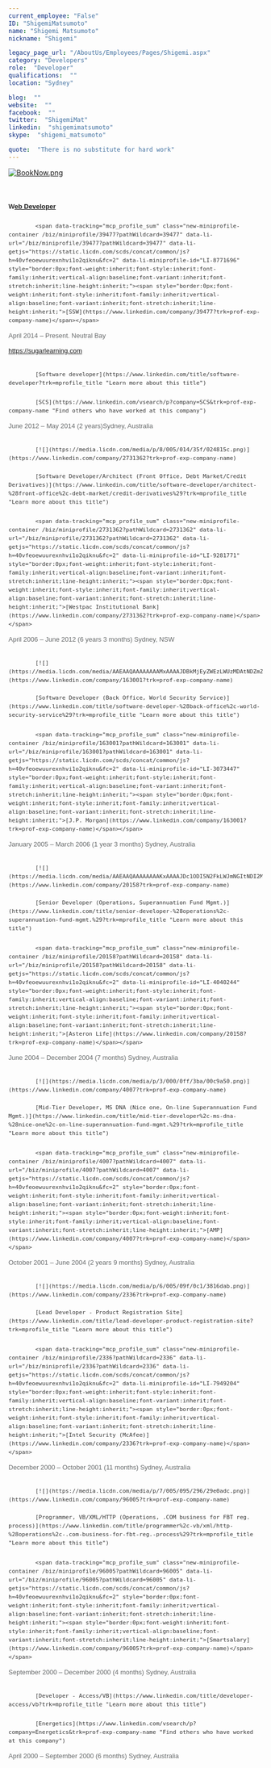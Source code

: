 ```yaml
---
current_employee: "False"
ID: "ShigemiMatsumoto"
name: "Shigemi Matsumoto"
nickname: "Shigemi"

legacy_page_url: "/AboutUs/Employees/Pages/Shigemi.aspx"
category: "Developers"
role:  "Developer"
qualifications:  ""
location: "Sydney"

blog:  ""
website:  ""
facebook:  ""
twitter:  "ShigemiMat"
linkedin:  "shigemimatsumoto"
skype:  "shigemi_matsumoto"

quote:  "There is no substitute for hard work"
---
```


​[![BookNow.png](/AboutUs/Employees/PublishingImages/BookNow.png)](http://veethere.com/With/Shigemi)​​​​​<span style="line-height:18px;">​​  
</span>
<div class="editable-item section-item current-position" style="margin-bottom:30px;border:0px;font-size:13px;font-family:arial, sans-serif;vertical-align:baseline;font-stretch:inherit;line-height:17px;color:#333333;"><div style="border:0px;font-weight:inherit;font-style:inherit;font-family:inherit;vertical-align:baseline;font-variant:inherit;font-stretch:inherit;line-height:inherit;">​​​

#### W[eb Developer](https://www.linkedin.com/title/web-developer?trk=mprofile_title "Learn more about this title")

##### 
            <span data-tracking="mcp_profile_sum" class="new-miniprofile-container /biz/miniprofile/39477?pathWildcard=39477" data-li-url="/biz/miniprofile/39477?pathWildcard=39477" data-li-getjs="https://static.licdn.com/scds/concat/common/js?h=40vfeoewuurexnhvi1o2qiknu&fc=2" data-li-miniprofile-id="LI-8771696" style="border:0px;font-weight:inherit;font-style:inherit;font-family:inherit;vertical-align:baseline;font-variant:inherit;font-stretch:inherit;line-height:inherit;"><span style="border:0px;font-weight:inherit;font-style:inherit;font-family:inherit;vertical-align:baseline;font-variant:inherit;font-stretch:inherit;line-height:inherit;">[SSW](https://www.linkedin.com/company/39477?trk=prof-exp-company-name)</span></span>

<span class="experience-date-locale" style="margin-top:3px;border:0px;font-weight:inherit;font-style:inherit;font-family:inherit;vertical-align:baseline;font-variant:inherit;font-stretch:inherit;display:block;color:#66696a;"><time style="border:0px;font-style:inherit;font-variant:inherit;font-weight:inherit;font-stretch:inherit;line-height:inherit;font-family:inherit;vertical-align:baseline;">April 2014</time> – Present. <span class="locality" style="border:0px;font-weight:inherit;font-style:inherit;font-family:inherit;vertical-align:baseline;font-variant:inherit;font-stretch:inherit;line-height:inherit;">Neutral Bay</span></span>

https://sugarlearning.com
</div></div><div class="editable-item section-item past-position" style="margin-bottom:30px;border:0px;font-size:13px;font-family:arial, sans-serif;vertical-align:baseline;font-stretch:inherit;line-height:17px;color:#333333;"><div style="border:0px;font-weight:inherit;font-style:inherit;font-family:inherit;vertical-align:baseline;font-variant:inherit;font-stretch:inherit;line-height:inherit;">

#### 
            [Software developer](https://www.linkedin.com/title/software-developer?trk=mprofile_title "Learn more about this title")

##### 
            [SCS](https://www.linkedin.com/vsearch/p?company=SCS&trk=prof-exp-company-name "Find others who have worked at this company")

<span class="experience-date-locale" style="margin-top:3px;border:0px;font-weight:inherit;font-style:inherit;font-family:inherit;vertical-align:baseline;font-variant:inherit;font-stretch:inherit;display:block;color:#66696a;"><time style="border:0px;font-style:inherit;font-variant:inherit;font-weight:inherit;font-stretch:inherit;line-height:inherit;font-family:inherit;vertical-align:baseline;">June 2012</time> – <time style="border:0px;font-style:inherit;font-variant:inherit;font-weight:inherit;font-stretch:inherit;line-height:inherit;font-family:inherit;vertical-align:baseline;">May 2014</time> (2 years)<span class="locality" style="border:0px;font-weight:inherit;font-style:inherit;font-family:inherit;vertical-align:baseline;font-variant:inherit;font-stretch:inherit;line-height:inherit;">Sydney, Australia</span></span></div></div><div class="editable-item section-item past-position" style="margin-bottom:30px;border:0px;font-size:13px;font-family:arial, sans-serif;vertical-align:baseline;font-stretch:inherit;line-height:17px;color:#333333;"><div style="border:0px;font-weight:inherit;font-style:inherit;font-family:inherit;vertical-align:baseline;font-variant:inherit;font-stretch:inherit;line-height:inherit;">

##### 
            [![](https://media.licdn.com/media/p/8/005/014/35f/024815c.png)](https://www.linkedin.com/company/2731362?trk=prof-exp-company-name)

#### 
            [Software Developer/Architect (Front Office, Debt Market/Credit Derivatives)](https://www.linkedin.com/title/software-developer/architect-%28front-office%2c-debt-market/credit-derivatives%29?trk=mprofile_title "Learn more about this title")

##### 
            <span data-tracking="mcp_profile_sum" class="new-miniprofile-container /biz/miniprofile/2731362?pathWildcard=2731362" data-li-url="/biz/miniprofile/2731362?pathWildcard=2731362" data-li-getjs="https://static.licdn.com/scds/concat/common/js?h=40vfeoewuurexnhvi1o2qiknu&fc=2" data-li-miniprofile-id="LI-9281771" style="border:0px;font-weight:inherit;font-style:inherit;font-family:inherit;vertical-align:baseline;font-variant:inherit;font-stretch:inherit;line-height:inherit;"><span style="border:0px;font-weight:inherit;font-style:inherit;font-family:inherit;vertical-align:baseline;font-variant:inherit;font-stretch:inherit;line-height:inherit;">[Westpac Institutional Bank](https://www.linkedin.com/company/2731362?trk=prof-exp-company-name)</span></span>

<span class="experience-date-locale" style="margin-top:3px;border:0px;font-weight:inherit;font-style:inherit;font-family:inherit;vertical-align:baseline;font-variant:inherit;font-stretch:inherit;display:block;color:#66696a;"><time style="border:0px;font-style:inherit;font-variant:inherit;font-weight:inherit;font-stretch:inherit;line-height:inherit;font-family:inherit;vertical-align:baseline;">April 2006</time> – <time style="border:0px;font-style:inherit;font-variant:inherit;font-weight:inherit;font-stretch:inherit;line-height:inherit;font-family:inherit;vertical-align:baseline;">June 2012</time> (6 years 3 months) <span class="locality" style="border:0px;font-weight:inherit;font-style:inherit;font-family:inherit;vertical-align:baseline;font-variant:inherit;font-stretch:inherit;line-height:inherit;">Sydney, NSW</span></span></div></div><div class="editable-item section-item past-position" style="margin-bottom:30px;border:0px;font-size:13px;font-family:arial, sans-serif;vertical-align:baseline;font-stretch:inherit;line-height:17px;color:#333333;"><div style="border:0px;font-weight:inherit;font-style:inherit;font-family:inherit;vertical-align:baseline;font-variant:inherit;font-stretch:inherit;line-height:inherit;">

##### 
            [![](https://media.licdn.com/media/AAEAAQAAAAAAAAMxAAAAJDBkMjEyZWEzLWUzMDAtNDZmZS05NmVjLTA0NzM5ODc3MTUyYg.png)](https://www.linkedin.com/company/163001?trk=prof-exp-company-name)

#### 
            [Software Developer (Back Office, World Security Service)](https://www.linkedin.com/title/software-developer-%28back-office%2c-world-security-service%29?trk=mprofile_title "Learn more about this title")

##### 
            <span data-tracking="mcp_profile_sum" class="new-miniprofile-container /biz/miniprofile/163001?pathWildcard=163001" data-li-url="/biz/miniprofile/163001?pathWildcard=163001" data-li-getjs="https://static.licdn.com/scds/concat/common/js?h=40vfeoewuurexnhvi1o2qiknu&fc=2" data-li-miniprofile-id="LI-3073447" style="border:0px;font-weight:inherit;font-style:inherit;font-family:inherit;vertical-align:baseline;font-variant:inherit;font-stretch:inherit;line-height:inherit;"><span style="border:0px;font-weight:inherit;font-style:inherit;font-family:inherit;vertical-align:baseline;font-variant:inherit;font-stretch:inherit;line-height:inherit;">[J.P. Morgan](https://www.linkedin.com/company/163001?trk=prof-exp-company-name)</span></span>

<span class="experience-date-locale" style="margin-top:3px;border:0px;font-weight:inherit;font-style:inherit;font-family:inherit;vertical-align:baseline;font-variant:inherit;font-stretch:inherit;display:block;color:#66696a;"><time style="border:0px;font-style:inherit;font-variant:inherit;font-weight:inherit;font-stretch:inherit;line-height:inherit;font-family:inherit;vertical-align:baseline;">January 2005</time> – <time style="border:0px;font-style:inherit;font-variant:inherit;font-weight:inherit;font-stretch:inherit;line-height:inherit;font-family:inherit;vertical-align:baseline;">March 2006</time> (1 year 3 months) <span class="locality" style="border:0px;font-weight:inherit;font-style:inherit;font-family:inherit;vertical-align:baseline;font-variant:inherit;font-stretch:inherit;line-height:inherit;">Sydney, Australia</span></span></div></div><div class="editable-item section-item past-position" style="margin-bottom:30px;border:0px;font-size:13px;font-family:arial, sans-serif;vertical-align:baseline;font-stretch:inherit;line-height:17px;color:#333333;"><div style="border:0px;font-weight:inherit;font-style:inherit;font-family:inherit;vertical-align:baseline;font-variant:inherit;font-stretch:inherit;line-height:inherit;">

##### 
            [![](https://media.licdn.com/media/AAEAAQAAAAAAAAKxAAAAJDc1ODI5N2FkLWJmNGItNDI2MC04YTM5LTU0OTI4YmExMmU0Mg.png)](https://www.linkedin.com/company/20158?trk=prof-exp-company-name)

#### 
            [Senior Developer (Operations, Superannuation Fund Mgmt.)](https://www.linkedin.com/title/senior-developer-%28operations%2c-superannuation-fund-mgmt.%29?trk=mprofile_title "Learn more about this title")

##### 
            <span data-tracking="mcp_profile_sum" class="new-miniprofile-container /biz/miniprofile/20158?pathWildcard=20158" data-li-url="/biz/miniprofile/20158?pathWildcard=20158" data-li-getjs="https://static.licdn.com/scds/concat/common/js?h=40vfeoewuurexnhvi1o2qiknu&fc=2" data-li-miniprofile-id="LI-4040244" style="border:0px;font-weight:inherit;font-style:inherit;font-family:inherit;vertical-align:baseline;font-variant:inherit;font-stretch:inherit;line-height:inherit;"><span style="border:0px;font-weight:inherit;font-style:inherit;font-family:inherit;vertical-align:baseline;font-variant:inherit;font-stretch:inherit;line-height:inherit;">[Asteron Life](https://www.linkedin.com/company/20158?trk=prof-exp-company-name)</span></span>

<span class="experience-date-locale" style="margin-top:3px;border:0px;font-weight:inherit;font-style:inherit;font-family:inherit;vertical-align:baseline;font-variant:inherit;font-stretch:inherit;display:block;color:#66696a;"><time style="border:0px;font-style:inherit;font-variant:inherit;font-weight:inherit;font-stretch:inherit;line-height:inherit;font-family:inherit;vertical-align:baseline;">June 2004</time> – <time style="border:0px;font-style:inherit;font-variant:inherit;font-weight:inherit;font-stretch:inherit;line-height:inherit;font-family:inherit;vertical-align:baseline;">December 2004</time> (7 months) <span class="locality" style="border:0px;font-weight:inherit;font-style:inherit;font-family:inherit;vertical-align:baseline;font-variant:inherit;font-stretch:inherit;line-height:inherit;">Sydney, Australia</span></span></div></div><div class="editable-item section-item past-position" style="margin-bottom:30px;border:0px;font-size:13px;font-family:arial, sans-serif;vertical-align:baseline;font-stretch:inherit;line-height:17px;color:#333333;"><div style="border:0px;font-weight:inherit;font-style:inherit;font-family:inherit;vertical-align:baseline;font-variant:inherit;font-stretch:inherit;line-height:inherit;">

##### 
            [![](https://media.licdn.com/media/p/3/000/0ff/3ba/00c9a50.png)](https://www.linkedin.com/company/4007?trk=prof-exp-company-name)

#### 
            [Mid-Tier Developer, MS DNA (Nice one, On-line Superannuation Fund Mgmt.)](https://www.linkedin.com/title/mid-tier-developer%2c-ms-dna-%28nice-one%2c-on-line-superannuation-fund-mgmt.%29?trk=mprofile_title "Learn more about this title")

##### 
            <span data-tracking="mcp_profile_sum" class="new-miniprofile-container /biz/miniprofile/4007?pathWildcard=4007" data-li-url="/biz/miniprofile/4007?pathWildcard=4007" data-li-getjs="https://static.licdn.com/scds/concat/common/js?h=40vfeoewuurexnhvi1o2qiknu&fc=2" style="border:0px;font-weight:inherit;font-style:inherit;font-family:inherit;vertical-align:baseline;font-variant:inherit;font-stretch:inherit;line-height:inherit;"><span style="border:0px;font-weight:inherit;font-style:inherit;font-family:inherit;vertical-align:baseline;font-variant:inherit;font-stretch:inherit;line-height:inherit;">[AMP](https://www.linkedin.com/company/4007?trk=prof-exp-company-name)</span></span>

<span class="experience-date-locale" style="margin-top:3px;border:0px;font-weight:inherit;font-style:inherit;font-family:inherit;vertical-align:baseline;font-variant:inherit;font-stretch:inherit;display:block;color:#66696a;"><time style="border:0px;font-style:inherit;font-variant:inherit;font-weight:inherit;font-stretch:inherit;line-height:inherit;font-family:inherit;vertical-align:baseline;">October 2001</time> – <time style="border:0px;font-style:inherit;font-variant:inherit;font-weight:inherit;font-stretch:inherit;line-height:inherit;font-family:inherit;vertical-align:baseline;">June 2004</time> (2 years 9 months) <span class="locality" style="border:0px;font-weight:inherit;font-style:inherit;font-family:inherit;vertical-align:baseline;font-variant:inherit;font-stretch:inherit;line-height:inherit;">Sydney, Australia</span></span></div></div><div class="editable-item section-item past-position" style="margin-bottom:30px;border:0px;font-size:13px;font-family:arial, sans-serif;vertical-align:baseline;font-stretch:inherit;line-height:17px;color:#333333;"><div style="border:0px;font-weight:inherit;font-style:inherit;font-family:inherit;vertical-align:baseline;font-variant:inherit;font-stretch:inherit;line-height:inherit;">

##### 
            [![](https://media.licdn.com/media/p/6/005/09f/0c1/3816dab.png)](https://www.linkedin.com/company/2336?trk=prof-exp-company-name)

#### 
            [Lead Developer - Product Registration Site](https://www.linkedin.com/title/lead-developer-product-registration-site?trk=mprofile_title "Learn more about this title")

##### 
            <span data-tracking="mcp_profile_sum" class="new-miniprofile-container /biz/miniprofile/2336?pathWildcard=2336" data-li-url="/biz/miniprofile/2336?pathWildcard=2336" data-li-getjs="https://static.licdn.com/scds/concat/common/js?h=40vfeoewuurexnhvi1o2qiknu&fc=2" data-li-miniprofile-id="LI-7949204" style="border:0px;font-weight:inherit;font-style:inherit;font-family:inherit;vertical-align:baseline;font-variant:inherit;font-stretch:inherit;line-height:inherit;"><span style="border:0px;font-weight:inherit;font-style:inherit;font-family:inherit;vertical-align:baseline;font-variant:inherit;font-stretch:inherit;line-height:inherit;">[Intel Security (McAfee)](https://www.linkedin.com/company/2336?trk=prof-exp-company-name)</span></span>

<span class="experience-date-locale" style="margin-top:3px;border:0px;font-weight:inherit;font-style:inherit;font-family:inherit;vertical-align:baseline;font-variant:inherit;font-stretch:inherit;display:block;color:#66696a;"><time style="border:0px;font-style:inherit;font-variant:inherit;font-weight:inherit;font-stretch:inherit;line-height:inherit;font-family:inherit;vertical-align:baseline;">December 2000</time> – <time style="border:0px;font-style:inherit;font-variant:inherit;font-weight:inherit;font-stretch:inherit;line-height:inherit;font-family:inherit;vertical-align:baseline;">October 2001</time> (11 months) <span class="locality" style="border:0px;font-weight:inherit;font-style:inherit;font-family:inherit;vertical-align:baseline;font-variant:inherit;font-stretch:inherit;line-height:inherit;">Sydney, Australia</span></span></div></div><div class="editable-item section-item past-position" style="margin-bottom:30px;border:0px;font-size:13px;font-family:arial, sans-serif;vertical-align:baseline;font-stretch:inherit;line-height:17px;color:#333333;"><div style="border:0px;font-weight:inherit;font-style:inherit;font-family:inherit;vertical-align:baseline;font-variant:inherit;font-stretch:inherit;line-height:inherit;">

##### 
            [![](https://media.licdn.com/media/p/7/005/095/296/29e0adc.png)](https://www.linkedin.com/company/96005?trk=prof-exp-company-name)

#### 
            [Programmer, VB/XML/HTTP (Operations, .COM business for FBT reg. process)](https://www.linkedin.com/title/programmer%2c-vb/xml/http-%28operations%2c-.com-business-for-fbt-reg.-process%29?trk=mprofile_title "Learn more about this title")

##### 
            <span data-tracking="mcp_profile_sum" class="new-miniprofile-container /biz/miniprofile/96005?pathWildcard=96005" data-li-url="/biz/miniprofile/96005?pathWildcard=96005" data-li-getjs="https://static.licdn.com/scds/concat/common/js?h=40vfeoewuurexnhvi1o2qiknu&fc=2" style="border:0px;font-weight:inherit;font-style:inherit;font-family:inherit;vertical-align:baseline;font-variant:inherit;font-stretch:inherit;line-height:inherit;"><span style="border:0px;font-weight:inherit;font-style:inherit;font-family:inherit;vertical-align:baseline;font-variant:inherit;font-stretch:inherit;line-height:inherit;">[Smartsalary](https://www.linkedin.com/company/96005?trk=prof-exp-company-name)</span></span>

<span class="experience-date-locale" style="margin-top:3px;border:0px;font-weight:inherit;font-style:inherit;font-family:inherit;vertical-align:baseline;font-variant:inherit;font-stretch:inherit;display:block;color:#66696a;"><time style="border:0px;font-style:inherit;font-variant:inherit;font-weight:inherit;font-stretch:inherit;line-height:inherit;font-family:inherit;vertical-align:baseline;">September 2000</time> – <time style="border:0px;font-style:inherit;font-variant:inherit;font-weight:inherit;font-stretch:inherit;line-height:inherit;font-family:inherit;vertical-align:baseline;">December 2000</time> (4 months) <span class="locality" style="border:0px;font-weight:inherit;font-style:inherit;font-family:inherit;vertical-align:baseline;font-variant:inherit;font-stretch:inherit;line-height:inherit;">Sydney, Australia</span></span></div></div><div class="editable-item section-item past-position" style="margin-bottom:30px;border:0px;font-size:13px;font-family:arial, sans-serif;vertical-align:baseline;font-stretch:inherit;line-height:17px;color:#333333;"><div style="border:0px;font-weight:inherit;font-style:inherit;font-family:inherit;vertical-align:baseline;font-variant:inherit;font-stretch:inherit;line-height:inherit;">

#### 
            [Developer - Access/VB](https://www.linkedin.com/title/developer-access/vb?trk=mprofile_title "Learn more about this title")

##### 
            [Energetics](https://www.linkedin.com/vsearch/p?company=Energetics&trk=prof-exp-company-name "Find others who have worked at this company")

<span class="experience-date-locale" style="margin-top:3px;border:0px;font-weight:inherit;font-style:inherit;font-family:inherit;vertical-align:baseline;font-variant:inherit;font-stretch:inherit;display:block;color:#66696a;"><time style="border:0px;font-style:inherit;font-variant:inherit;font-weight:inherit;font-stretch:inherit;line-height:inherit;font-family:inherit;vertical-align:baseline;">April 2000</time> – <time style="border:0px;font-style:inherit;font-variant:inherit;font-weight:inherit;font-stretch:inherit;line-height:inherit;font-family:inherit;vertical-align:baseline;">September 2000</time> (6 months) <span class="locality" style="border:0px;font-weight:inherit;font-style:inherit;font-family:inherit;vertical-align:baseline;font-variant:inherit;font-stretch:inherit;line-height:inherit;">Sydney, Australia​</span></span></div></div>